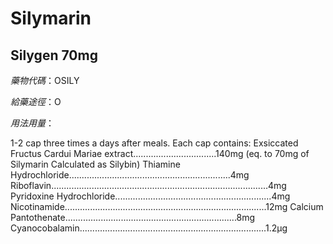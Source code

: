 # Silymarin

## Silygen 70mg

*藥物代碼*：OSILY

*給藥途徑*：O

*用法用量*：

1-2 cap three times a days after meals.
Each cap contains:
Exsiccated Fructus Cardui Mariae extract.................................140mg
 (eq. to 70mg of Silymarin Calculated as Silybin)
Thiamine Hydrochloride................................................................4mg
Riboflavin......................................................................................4mg
Pyridoxine Hydrochloride..............................................................4mg
Nicotinamide................................................................................12mg
Calcium Pantothenate....................................................................8mg
Cyanocobalamin..........................................................................1.2μg

